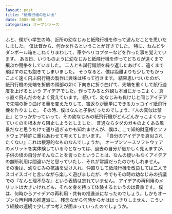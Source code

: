 ```yaml
---
layout: post
title: "紙飛行機の思い出"
date: 2005-08-09
categories: オープンソース
---
```

ふと、僕が小学生の時、近所の幼なじみと紙飛行機を作って遊んだことを思いだしました。
僕は昔から、何かを作るということが好きでした。
特に、ねんどやダンボール箱をこねくりまわして、車やヘリコプターなどを作った事を覚えています。
ある日、いつものように幼なじみと紙飛行機を作ってどちらが遠くまで飛ぶか競争をしていました。
二人とも試行錯誤を繰り返したあげく、遠くまで飛ばすのにも飽きてしまいました。
そうなると、僕は距離よりも少しでもかっこよく速く飛ぶ飛行機の製作に興味は移って行きます。
結果思いついたのが、紙飛行機の先端を折鶴の頭部の如く下向きに折り曲げて、先端を重くして航行速度を上げるという
アイデアでした。作ってみると外観も本当にかっこよく、真っ直ぐ飛んだのをよく覚えています。
続いて、幼なじみも負けじと同じアイデアで先端の折り曲げる量を変えたりして、宙返りが簡単にできるカッコイイ紙飛行機を作りました。
その時、僕はなんと子供だったのでしょう、『人の真似は禁止』とつっかかっていって、その幼なじみの紙飛行機がどんどんかっこよくなっていくのを根本から阻止しようとしました。
普通ならタダのガキのよくある風景だなと思うだけで通り過ぎるかも知れませんが、僕はここで知的財産権とソフトウェア特許に重ねあわせて考えてしまいます。
『自分のアイデアを真似されたくない』これは根源的なものなんでしょうか。
オープンソースソフトウェアのメリットを実体験している今となっては、過去の自分が愚かしく見えますが、子供の頃の自分がそんなことを言ったということは、なんの疑いもなくアイデアの無断利用は間違いだと思っていたし、それが常識だったのかもしれません。
その後は、幼なじみの抗議を受け入れ、仲直りして紙飛行機を改良しては二人でスゴイスゴイと言いながら楽しく遊びましたが、今でもその時の幼なじみの抗議での『なんと理不尽な』という表情は忘れていません。
アイデアの再利用のメリットは大きいけれども、それを身を持って体験するというのは貴重です。
僕は、何時からアイデアの再利用・共有の推進派になったのでしょう。しかもオープンな再利用の推進派に。
残念ながら何時からかははっきりしません、こういう経験の連続で少しずつ考えが固まっていったのでしょうか。
